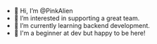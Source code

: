 - 👋 Hi, I’m @PinkAlien
- 👀 I’m interested in supporting a great team.
- 🌱 I’m currently learning backend development.
- 💞️ I'm a beginner at dev but happy to be here!

<!---
PinkAlien/PinkAlien is a ✨ special ✨ repository because its `README.md` (this file) appears on your GitHub profile.
You can click the Preview link to take a look at your changes.
--->
